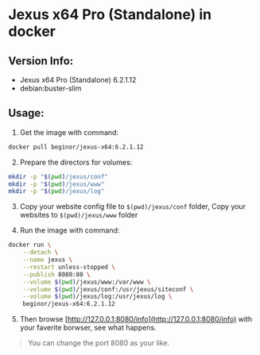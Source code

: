 # Jexus x64 Pro (Standalone) in docker

## Version Info:

- Jexus x64 Pro (Standalone) 6.2.1.12
- debian:buster-slim

## Usage:

1. Get the image with command:

  ```sh
  docker pull beginor/jexus-x64:6.2.1.12
  ```

2. Prepare the directors for volumes:

  ```sh
  mkdir -p "$(pwd)/jexus/conf"
  mkdir -p "$(pwd)/jexus/www"
  mkdir -p "$(pwd)/jexus/log"
  ```

3. Copy your website config file to `$(pwd)/jexus/conf` folder, Copy your websites to `$(pwd)/jexus/www` folder

4. Run the image with command:

  ```sh
  docker run \
      --detach \
      --name jexus \
      --restart unless-stopped \
      --publish 8080:80 \
      --volume $(pwd)/jexus/www:/var/www \
      --volume $(pwd)/jexus/conf:/usr/jexus/siteconf \
      --volume $(pwd)/jexus/log:/usr/jexus/log \
      beginor/jexus-x64:6.2.1.12
  ```

5. Then browse [http://127.0.0.1:8080/info](http://127.0.0.1:8080/info) with your faverite borwser, see what happens.

> You can change the port 8080 as your like.
